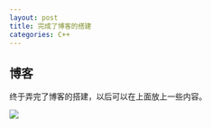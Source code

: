 ```yaml
---
layout: post
title: 完成了博客的搭建
categories: C++
---
```


## 博客

终于弄完了博客的搭建，以后可以在上面放上一些内容。

![](../assets/haha.png)